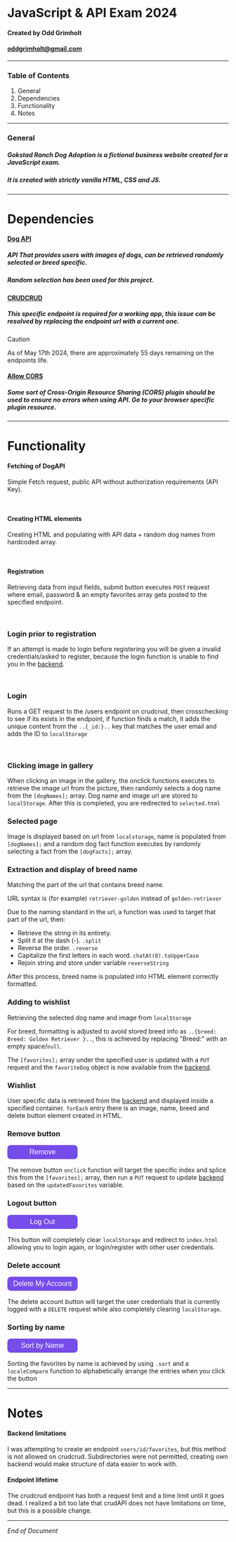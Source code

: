 # JavaScript & API Exam 2024

#### Created by Odd Grimholt
#### oddgrimholt@gmail.com

---

### Table of Contents

1. General
2. Dependencies
3. Functionality
4. Notes

---

### General

##### Gokstad Ranch Dog Adoption is a fictional business website created for a JavaScript exam.
##### It is created with strictly vanilla HTML, CSS and JS.

---

# Dependencies


#### [Dog API](https://dog.ceo/dog-api/)

##### API That provides users with images of dogs, can be retrieved randomly selected or breed specific.
##### Random selection has been used for this project.


#### [CRUDCRUD](https://crudcrud.com/Dashboard/49b54a659c37444badaa69070d61b85a)

##### This specific endpoint is required for a working app, this issue can be resolved by replacing the endpoint url with a current one. 

> [!CAUTION]  
> As of May 17th 2024, there are approximately 55 days remaining on the endpoints life.


#### [Allow CORS](https://addons.mozilla.org/en-CA/firefox/addon/access-control-allow-origin/)

##### Some sort of Cross-Origin Resource Sharing (CORS) plugin should be used to ensure no errors when using API. Go to your browser specific plugin resource.

<hr>

# Functionality 

#### Fetching of DogAPI

 Simple Fetch request, public API without authorization requirements (API Key).

<br>

#### **Creating HTML elements**

 Creating HTML and populating with API data + random dog names from hardcoded array.

<br>

#### **Registration**

 Retrieving data from input fields, submit button executes ``POST`` request where email, password & an empty favorites array gets posted to the specified endpoint.

<br>

### **Login prior to registration**

 If an attempt is made to login before registering you will be given a invalid credentials/asked to register, because the login function is unable to find you in the [backend](https://crudcrud.com/Dashboard/49b54a659c37444badaa69070d61b85a).

<br>

### **Login**

 Runs a GET request to the /users endpoint on crudcrud, then crosschecking to see if its exists in the endpoint, if function finds a match, it adds the unique content from the ``..{_id:}..`` key that matches the user email and adds the ID to ``localStorage``

<br>

### **Clicking image in gallery**

 When clicking an image in the gallery, the onclick functions executes to retrieve the image url from the picture, then randomly selects a dog name from the ``[dogNames];`` array. Dog name and image url are stored to ``localStorage``. After this is completed, you are redirected to ``selected.html``


 ### **Selected page**

 Image is displayed based on url from `localstorage`, name is populated from ``[dogNames];`` and a random dog fact function executes by randomly selecting a fact from the ``[dogFacts];`` array.


 ### **Extraction and display of breed name**

 Matching the part of the url that contains breed name.

 URL syntax is (for example) ``retriever-golden`` instead of ``golden-retriever``

 Due to the naming standard in the url, a function was used to target that part of the url, then:

 - Retrieve the string in its entirety.
 - Split it at the dash (-).  ``.split``
 - Reverse the order. ``.reverse``
 - Capitalize the first letters in each word. ``chatAt(0).toUpperCase``
-  Rejoin string and store under variable ``reverseString``

After this process, breed name is populated into HTML element correctly formatted.


### **Adding to wishlist**

Retrieving the selected dog name and image from ``localStorage``

For breed, formatting is adjusted to avoid stored breed info as ``..{breed: Breed: Golden Retriever }..``, this is achieved by replacing "Breed:" with an empty space/``null``.

The ``[favorites];`` array under the specified user is updated with a ``PUT`` request and the ``favoriteDog`` object is now available from the [backend](https://crudcrud.com/Dashboard/49b54a659c37444badaa69070d61b85a). 


### Wishlist 

User specific data is retrieved from the [backend](https://crudcrud.com/Dashboard/49b54a659c37444badaa69070d61b85a) and displayed inside a specified container. ``forEach`` entry there is an image, name, breed and delete button element created in HTML.


### Remove button


<button>Remove</button>
<style>
button {
  background-color: #764cea;
  border-radius: 8px;
  border-style: none;
  color: #FFFFFF;
  cursor: pointer;
  display: flex;
  justify-content: center;
  align-items: center;
  font-size: 1rem;
  font-weight: 500;
  height: 2rem;
  margin-block: 1rem;
  outline: none;
  padding: 0.5rem 0.75rem;
  width: 10rem;
}
</style>

The remove button ``onclick`` function will target the specific index and splice this from the ``[favorites];`` array, then run a ``PUT`` request to update [backend](https://crudcrud.com/Dashboard/49b54a659c37444badaa69070d61b85a) based on the ``updatedFavorites`` variable.



### Logout button

<button>Log Out</button> 

This button will completely clear ``localStorage`` and redirect to ``index.html`` allowing you to login again, or login/register with other user credentials.

### Delete account 

<button>Delete My Account</button>

The delete account button will target the user credentials that is currently logged with a ``DELETE`` request while also completely clearing ``localStorage``.


### Sorting by name

<button>Sort by Name </button> 

Sorting the favorites by name is achieved by using ``.sort`` and a ``localeCompare`` function to alphabetically arrange the entries when you click the button  

<hr>

# Notes


#### Backend limitations

I was attempting to create an endpoint ``users/id/favorites``, but this method is not allowed on crudcrud. Subdirectories were not permitted, creating own backend would make structure of data easier to work with.


#### Endpoint lifetime


The crudcrud endpoint has both a request limit and a time limit until it goes dead. I realized a bit too late that crudAPI does not have limitations on time, but this is a possible change.


<hr>

*End of Document*











